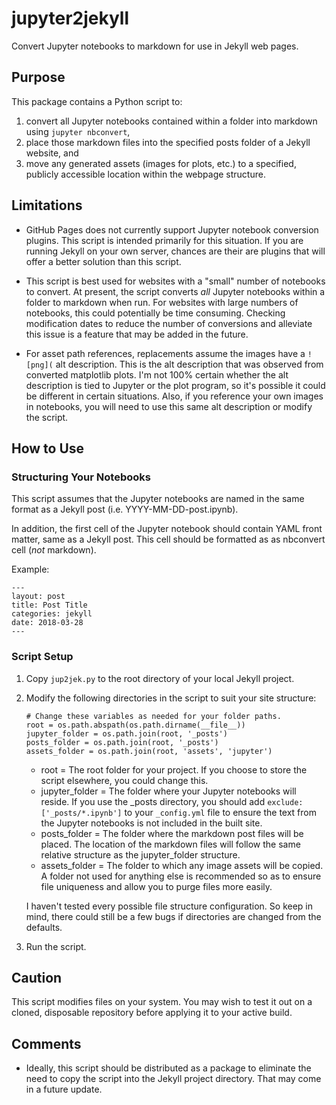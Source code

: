 # jupyter2jekyll
Convert Jupyter notebooks to markdown for use in Jekyll web pages.

## Purpose
This package contains a Python script to:

1. convert all Jupyter notebooks contained within a folder into markdown using `jupyter nbconvert`,
2. place those markdown files into the specified posts folder of a Jekyll website, and
3. move any generated assets (images for plots, etc.) to a specified, publicly accessible location within the webpage structure.

## Limitations

* GitHub Pages does not currently support Jupyter notebook conversion plugins. This script is intended primarily for this situation. If you are running Jekyll on your own server, chances are their are plugins that will offer a better solution than this script.

* This script is best used for websites with a "small" number of notebooks to convert. At present, the script converts _all_ Jupyter notebooks within a folder to markdown when run. For websites with large numbers of notebooks, this could potentially be time consuming. Checking modification dates to reduce the number of conversions and alleviate this issue is a feature that may be added in the future.

* For asset path references, replacements assume the images have a `![png](` alt description. This is the alt description that was observed from converted matplotlib plots. I'm not 100% certain whether the alt description is tied to Jupyter or the plot program, so it's possible it could be different in certain situations. Also, if you reference your own images in notebooks, you will need to use this same alt description or modify the script.

## How to Use

### Structuring Your Notebooks

This script assumes that the Jupyter notebooks are named in the same format as a Jekyll post (i.e. YYYY-MM-DD-post.ipynb).

In addition, the first cell of the Jupyter notebook should contain YAML front matter, same as a Jekyll post. This cell should be formatted as as nbconvert cell (_not_ markdown).

Example:

```
---
layout: post
title: Post Title
categories: jekyll
date: 2018-03-28
---

```

### Script Setup

1. Copy `jup2jek.py` to the root directory of your local Jekyll project.
2. Modify the following directories in the script to suit your site structure:

	```
	# Change these variables as needed for your folder paths.
	root = os.path.abspath(os.path.dirname(__file__))
	jupyter_folder = os.path.join(root, '_posts')
	posts_folder = os.path.join(root, '_posts')
	assets_folder = os.path.join(root, 'assets', 'jupyter')
	```
	
	* root = The root folder for your project. If you choose to store the script elsewhere, you could change this.
	* jupyter_folder = The folder where your Jupyter notebooks will reside. If you use the _posts directory, you should add `exclude: ['_posts/*.ipynb']` to your `_config.yml` file to ensure the text from the Jupyter notebooks is not included in the built site.
	* posts_folder = The folder where the markdown post files will be placed. The location of the markdown files will follow the same relative structure as the jupyter\_folder structure.
	* assets_folder = The folder to which any image assets will be copied. A folder not used for anything else is recommended so as to ensure file uniqueness and allow you to purge files more easily.
	
	I haven't tested every possible file structure configuration. So keep in mind, there could still be a few bugs if directories are changed from the defaults.
	
3. Run the script.

## Caution

This script modifies files on your system. You may wish to test it out on a cloned, disposable repository before applying it to your active build.

## Comments

* Ideally, this script should be distributed as a package to eliminate the need to copy the script into the Jekyll project directory. That may come in a future update.